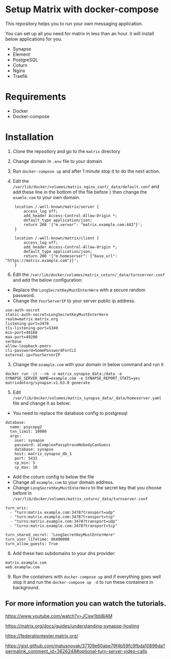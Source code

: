 # Setup Matrix with docker-compose 

This repository helps you to run your own messaging application.

You can set up all you need for matrix in less than an hour. it will install below applications for you.

- Synapse
- Element
- PostgreSQL  
- Coturn
- Nginx
- Traefik

# Requirements

- Docker
- Docker-compose

# Installation
1. Clone the repository and go to the `matrix` directory

2. Change domain in ``.env`` file to your domain

3. Run ``docker-compose up`` and after 1 minute stop it to do the next action.
   
7. Edit the `/var/lib/docker/volumes/matrix_nginx_conf/_data/default.conf` and add these line in the bottom 
   of the file before `}` then change the `examle.com` to your own domain.

```
    location /.well-known/matrix/server {
        access_log off;
        add_header Access-Control-Allow-Origin *;
        default_type application/json;
        return 200 '{"m.server": "matrix.example.com:443"}';
    }

    location /.well-known/matrix/client {
        access_log off;
        add_header Access-Control-Allow-Origin *;
        default_type application/json;
        return 200 '{"m.homeserver": {"base_url": "https://matrix.example.com"}}';
    }
```


6. Edit the `/var/lib/docker/volumes/matrix_coturn/_data/turnserver.conf` and add the below configuration:

- Replace the `LongSecretKeyMustEnterHere` with a secure random password.
- Change the `YourServerIP` to your server public ip address.

```
use-auth-secret
static-auth-secret=LongSecretKeyMustEnterHere
realm=matrix.matrix.org
listening-port=3478
tls-listening-port=5349
min-port=49160
max-port=49200
verbose
allow-loopback-peers
cli-password=SomePasswordForCLI
external-ip=YourServerIP
```

3. Change the `example.com` with your domain in below command and run it
```
docker run -it --rm -v matrix_synapse_data:/data -e SYNAPSE_SERVER_NAME=example.com -e SYNAPSE_REPORT_STATS=yes matrixdotorg/synapse:v1.63.0 generate
```

5. Edit `/var/lib/docker/volumes/matrix_synapse_data/_data/homeserver.yaml` file and change it as below:

- You need to replace the database config to postgresql

```
database:
  name: psycopg2
  txn_limit: 10000
  args:
    user: synapse
    password: aComplexPassphraseNobodyCanGuess
    database: synapse
    host: matrix_synapse_db_1
    port: 5432
    cp_min: 5
    cp_max: 10
```

- Add the coturn config to below the file
- Change all `example.com` to your domain address.
- Change `LongSecretKeyMustEnterHere` to the secret key that you choose before in `/var/lib/docker/volumes/matrix_coturn/_data/turnserver.conf`

```
turn_uris:
  - "turn:matrix.example.com:3478?transport=udp"
  - "turn:matrix.example.com:3478?transport=tcp"
  - "turns:matrix.example.com:3478?transport=udp"
  - "turns:matrix.example.com:3478?transport=tcp"

turn_shared_secret: "LongSecretKeyMustEnterHere"
turn_user_lifetime: 86400000
turn_allow_guests: True
```

8. Add these two subdomains to your dns provider:

```
matrix.example.com
web.examplw.com
```

9. Run the containers with `docker-compose up` and if everything goes well stop it 
   and run the `docker-compose up -d` to run these containers in background.

## For more information you can watch the tutorials.

https://www.youtube.com/watch?v=JCsw1bbBjAM

https://matrix.org/docs/guides/understanding-synapse-hosting

https://federationtester.matrix.org/

https://gist.github.com/matusnovak/37109e60abe79f4b59fc9fbda10896da?permalink_comment_id=3626248#optional-turn-server-video-calls